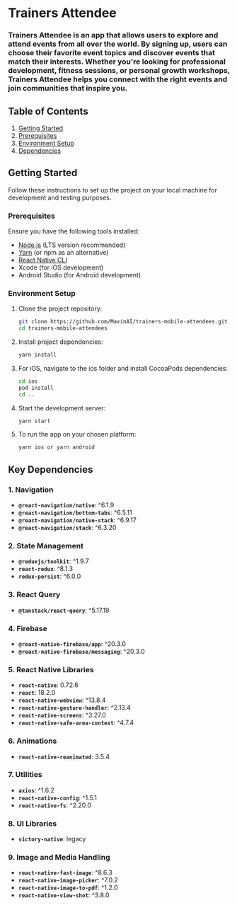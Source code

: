 # Trainers Attendee

### Trainers Attendee is an app that allows users to explore and attend events from all over the world. By signing up, users can choose their favorite event topics and discover events that match their interests. Whether you're looking for professional development, fitness sessions, or personal growth workshops, Trainers Attendee helps you connect with the right events and join communities that inspire you.

## Table of Contents
1. [Getting Started](#getting-started)
2. [Prerequisites](#prerequisites)
3. [Environment Setup](#environment-setup)
4. [Dependencies](#key-dependencies)

## Getting Started

Follow these instructions to set up the project on your local machine for development and testing purposes.

### Prerequisites

Ensure you have the following tools installed:

- [Node.js](https://nodejs.org/) (LTS version recommended)
- [Yarn](https://yarnpkg.com/) (or npm as an alternative)
- [React Native CLI](https://reactnative.dev/docs/environment-setup)
- Xcode (for iOS development)
- Android Studio (for Android development)

### Environment Setup

1. Clone the project repository:
   ```bash
   git clone https://github.com/MaxinAI/trainers-mobile-attendees.git
   cd trainers-mobile-attendees

2. Install project dependencies:
   ```bash
   yarn install

3. For iOS, navigate to the ios folder and install CocoaPods dependencies:
   ```bash
   cd ios
   pod install
   cd ..

3. Start the development server:
   ```bash
   yarn start

6. To run the app on your chosen platform:
   ```bash
   yarn ios or yarn android

## Key Dependencies

### 1. Navigation

- **`@react-navigation/native`**: ^6.1.9
- **`@react-navigation/bottom-tabs`**: ^6.5.11
- **`@react-navigation/native-stack`**: ^6.9.17
- **`@react-navigation/stack`**: ^6.3.20

### 2. State Management

- **`@reduxjs/toolkit`**: ^1.9.7
- **`react-redux`**: ^8.1.3
- **`redux-persist`**: ^6.0.0

### 3. React Query

- **`@tanstack/react-query`**: ^5.17.19

### 4. Firebase

- **`@react-native-firebase/app`**: ^20.3.0
- **`@react-native-firebase/messaging`**: ^20.3.0

### 5. React Native Libraries

- **`react-native`**: 0.72.6
- **`react`**: 18.2.0
- **`react-native-webview`**: ^13.8.4
- **`react-native-gesture-handler`**: ^2.13.4
- **`react-native-screens`**: ^3.27.0
- **`react-native-safe-area-context`**: ^4.7.4

### 6. Animations

- **`react-native-reanimated`**: 3.5.4

### 7. Utilities

- **`axios`**: ^1.6.2
- **`react-native-config`**: ^1.5.1
- **`react-native-fs`**: ^2.20.0

### 8. UI Libraries

- **`victory-native`**: legacy

### 9. Image and Media Handling

- **`react-native-fast-image`**: ^8.6.3
- **`react-native-image-picker`**: ^7.0.2
- **`react-native-image-to-pdf`**: ^1.2.0
- **`react-native-view-shot`**: ^3.8.0


